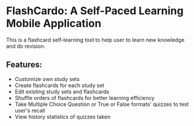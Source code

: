 # FlashCardo: A Self-Paced Learning Mobile Application

This is a flashcard self-learning tool to help user to learn new knowledge and do revision.

## Features:
* Customize own study sets 
* Create flashcards for each study set
* Edit existing study sets and flashcards
* Shuffle orders of flashcards for better learning efficiency
* Take Multiple Choice Question or True or False formats' quizzes to test user's recall
* View history statistics of quizzes taken 
